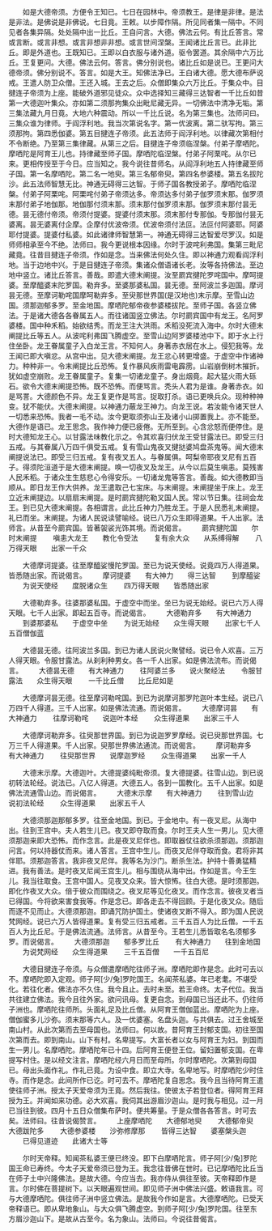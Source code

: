 <!-- { "loadSidebar": true } -->
　　如是大德帝须。方便令王知已。七日在园林中。帝须教王。是律是非律。是法是非法。是佛说是非佛说。七日竟。王敕。以步障作隔。所见同者集一隔中。不同见者各集异隔。处处隔中出一比丘。王自问言。大德。佛法云何。有比丘答言。常或言断。或言非想。或言非想非非想。或言世间涅槃。王闻诸比丘言已。此非比丘。即是外道也。王既知已。王即以白衣服与诸外道。驱令罢道。其余隔中六万比丘。王复更问。大德。佛法云何。答言。佛分别说也。诸比丘如是说已。王更问大德帝须。佛分别说不。答言。如是大王。知佛法净已。王白诸大德。愿大德布萨说戒。王遣人防卫众僧。王还入城。王去之后。众僧即集众六万比丘。于集众中。目揵连子帝须为上座。能破外道邪见徒众。众中选择知三藏得三达智者一千比丘如昔第一大德迦叶集众。亦如第二须那拘集众出毗尼藏无异。一切佛法中清净无垢。第三集法藏九月日竟。大地六种震动。所以一千比丘说。名为第三集也。法师问曰。三集众谁为律师。于阎浮利地。我当次第说名字。第一优波离。第二驮写拘。第三须那拘。第四悉伽婆。第五目揵连子帝须。此五法师于阎浮利地。以律藏次第相付不令断绝。乃至第三集律藏。从第三之后。目揵连子帝须临涅槃。付弟子摩哂陀。摩哂陀是阿育王儿也。持律藏至师子国。摩哂陀临涅槃。付弟子阿栗咤。从尔已来。更相传授至于今日。应当知之。我今说往昔师名。从阎浮利地五人持律藏至师子国。第一名摩哂陀。第二名一地臾。第三名郁帝臾。第四名参婆楼。第五名拔陀沙。此五法师智慧无比。神通无碍得三达智。于师子国各教授弟子。摩哂陀临涅槃。付弟子阿栗咤。阿栗咤付弟子帝须达多。帝须达多付弟子伽罗须末那。伽罗须末那付弟子地伽那。地伽那付须末那。须末那付伽罗须末那。伽罗须末那付昙无德。昙无德付帝须。帝须付提婆。提婆付须末那。须末那付专那伽。专那伽付昙无婆离。昙无婆离付企摩。企摩付优波帝须。优波帝须付法叵。法叵付阿婆耶。阿婆耶付提婆。提婆付私婆。如此诸律师智慧第一。神通无碍得三达智爱尽罗汉。如是师师相承至今不绝。法师曰。我今更说根本因缘。尔时于波咤利弗国。集第三毗尼藏竟。往昔目揵连子帝须。作如是念。当来佛法何处久住。即以神通力观看阎浮利地。当于边地中兴。于是目揵连子帝须。集诸众僧语诸长老。汝等各持佛法。至边地中竖立。诸比丘答言。善哉。即遣大德末阐提。汝至罽宾揵陀罗咤国中。摩呵提婆。至摩醯婆末陀罗国。勒弃多。至婆那婆私国。昙无德。至阿波兰多迦国。摩诃昙无德。至摩诃勒咤国摩呵勒弃多。至臾那世界国(是汉地也)末示摩。至雪山边国。须那迦郁多罗。至金地国。摩哂陀郁帝夜参婆楼拔陀。至师子国。各竖立佛法。于是诸大德各各眷属五人。而往诸国竖立佛法。尔时罽宾国中有龙王。名阿罗婆楼。国中种禾稻。始欲结秀。而龙王注大洪雨。禾稻没死流入海中。尔时大德末阐提比丘等五人。从波咤利弗国飞腾虚空。至雪山边阿罗婆楼池中下。即于水上行住坐卧。龙王眷属童子入白龙王言。不知何人。身著赤衣居在水上。侵犯我等。龙王闻已即大嗔忿。从宫中出。见大德末阐提。龙王忿心转更增盛。于虚空中作诸神力。种种非一。令末阐提比丘恐怖。复作暴风疾雨雷电霹雳。山岩崩倒树木摧折。犹如虚空崩败。龙王眷属童子。复集一切诸龙童子。身出烟竟。起大猛火雨大砾石。欲令大德末阐提恐怖。既不恐怖。而便骂言。秃头人君为是谁。身著赤衣。如是骂詈。大德颜色不异。龙王复更作是骂言。捉取打杀。语已更唤兵众。现种种神变。犹不能伏。大德末阐提。以神通力蔽龙王神力。向龙王说。若汝能令诸天世人一切悉来恐怖。我者一毛不动。汝今更取须弥山王及诸小山掷置我上。亦不能至。大德作是语已。龙王思念。我作神力便已疲倦。无所至到。心含忿怒而便停住。是时大德知龙王心。以甘露法味教化示之。令其欢喜归伏龙王受甘露法已。即受三归五戒。与其眷属八万四千俱受五戒。复有雪山鬼夜叉揵挞婆鸠盘茶鬼等。闻大德末阐提说法已。即受三归五戒。复有夜叉五人。与眷属俱。呵梨帝耶夜叉尼有五百子。得须陀洹道于是大德末阐提。唤一切夜叉及龙王。从今以后莫生嗔恚。莫残害人民禾稻。于诸众生生慈悲心令得安乐。一切诸龙鬼等答言。善哉。如大德教即当顺从。即日龙王作大供养。龙王遣取己七宝床。与末阐提。末阐提坐于床上。龙王立近末阐提边。以扇扇末阐提。是时罽宾揵陀勒叉国人民。常以节日集。往祠会龙王。到已见大德末阐提。各相谓言。此比丘神力乃胜龙王。于是人民悉礼末阐提。礼已而坐。末阐提。为诸人民说读譬喻经。说已八万众生即得道果。千人出家。法师言。从昔至今罽宾国。皆著袈裟光饰其境。而说偈言。
　　罽宾揵陀国　　尔时末阐提
　　嗔恚大龙王　　教化令受法
　　复有余大众　　从系缚得解
　　八万得天眼　　出家一千众

　　大德摩诃提婆。往至摩醯娑慢陀罗国。至已为说天使经。说竟四万人得道果。皆悉随出家。而说偈言。
　　摩诃提婆　　有大神力　　得三达智
　　到摩醯娑
　　为说天使经　　度脱诸众生
　　四万得天眼　　皆悉随出家

　　大德勒弃多。往婆那婆私国。于虚空中而坐。坐已为说无始经。说已六万人得天眼。七千人出家。即起五百寺。而说偈言。
　　大德勒弃多　　有大神通力
　　到婆那婆私　　于虚空中坐
　　为说无始经　　众生得天眼
　　出家七千人　　五百僧伽蓝

　　大德昙无德。往阿波兰多国。到已为诸人民说火聚譬经。说已令人欢喜。三万人得天眼。令服甘露法。从刹利种男女。各一千人出家。如是佛法流布。而说偈言。
　　大德昙无德　　有大神通力
　　往阿婆兰多　　说火聚经法
　　令服甘露法　　众生得天眼
　　一千比丘僧　　比丘尼如是

　　大德摩诃昙无德。往至摩诃勒咤国。到已为说摩诃那罗陀迦叶本生经。说已八万四千人得道。三千人出家。如是佛法流通。而说偈言。
　　大德摩诃昙　　有大神通力
　　往摩诃勒咤　　说迦叶本经
　　众生得道果　　出家三千人

　　大德摩诃勒弃多。往臾那世界国。到已为说迦罗罗摩经。说已臾那世界国。七万三千人得道果。千人出家。臾那世界佛法通流。而说偈言。
　　摩诃勒弃多　　有大神通力
　　往臾那世界　　说摩迦罗经
　　众生得道果　　出家一千人

　　大德末示摩。大德迦叶。大德提婆纯毗帝须。复大德提婆。往雪山边。到已说初转法轮经。说法已。八亿人得道。大德五人。各到一国教化。五千人出家。如是佛法流通雪山边。而说偈言。
　　大德末示摩　　有大神通力
　　往到雪山边　　说初法轮经
　　众生得道果　　出家五千人

　　大德须那迦那郁多罗。往至金地国。到已。于金地中。有一夜叉尼。从海中出。往到王宫中。夫人若生儿已。夜叉即夺取而食。尔时王夫人生一男儿。见大德须那迦来即大恐怖。而作念言。此是夜叉尼伴也。即取器仗往欲杀须那迦。须那迦问言。何以持器仗而来。诸人答言。王宫中生儿。而夜叉尼伴夺取而食。君将非其伴耶。须那迦答言。我非夜叉尼伴。我等名为沙门。断杀生法。护持十善勇猛精进。我有善法。是时夜叉尼闻王宫生儿。相与围绕从海中出。作如是言。今王生儿。我当往取食。王宫中国人。见夜叉众来。皆大惊怖。往白大德。是时须那迦。即化作夜叉大众。倍于彼众而围绕之。夜叉尼等见化夜叉。而作念言。彼夜叉者当已得国。今将欲来害食我等。作是念已。即各走去不得回顾。于是化夜叉众。随后而逐不见而止。大德须那迦。即诵咒防护国土。使诸夜叉断不得入。即为国人民说梵网经。说已六万人皆得道果。复有受三归五戒者。三千五百人为比丘僧。一千五百人为比丘尼。于是佛法流通。法师言。从昔至今。王若生儿悉皆取名名须郁多罗。而说偈言。
　　大德须那迦　　郁多罗比丘
　　有大神通力　　往到金地国
　　为说梵网经　　众生得道果
　　三千五百僧　　一千五百尼

　　大德目揵连子帝须。与众僧遣摩哂陀往师子洲。摩哂陀即作是念。此时可去以不。摩哂陀即入定观。师子阿[少/兔]罗陀国王。名闻茶私婆。年已老耄。不堪受化。若往化者。佛法亦不久住。我今且止。去时未至。若王命终。太子代位。我当共往建立佛法。我今且往外家。欲问讯母。复更自念。到母国已当还此不。仍往师子洲也。摩哂陀往师所。头面礼足及比丘僧。从阿育王僧伽蓝出。摩哂陀为上座。僧伽蜜多儿沙弥。须末那等六人。及一优婆塞。名盘头迦。与共俱去。过王舍城至南山村。从此次第而去至母国也。法师曰。何以故。昔阿育王封郁支国。初往至国次第而去。即到南山。山下有村。名卑提写。大富长者以女与阿育王为妇。到国而生一男儿。名摩哂陀。摩哂陀年已十四。后阿育王便登王位。留妇置郁支国。在卑提写村住。是以经文注言。摩哂陀经六月日而至母所。尔时摩哂陀。次第到母国已。母出头面作礼。作礼已竟。为设中食。即立大寺。名卑地写。时摩哂陀少时住寺。而作是念。此间所作已讫。时可去不。摩哂陀复自思念。我今且当待阿育王遣使往师子洲。授太子天爱帝须为王竟。然后我往。使彼太子若登位者。得阿育王拜授为王。并闻如来功德。必大欢喜。我伺其出游眉沙迦山。是时我与相见。过一月已当往到彼。四月十五日众僧集布萨时。便共筹量。于是众僧各各答言。时可去矣。法师曰。往昔说偈赞言。
　　上座摩哂陀　　大德郁地臾
　　大德郁帝臾　　大德跋陀多
　　大德参婆楼　　沙弥修摩那
　　皆得三达智　　婆塞槃头迦
　　已得见道迹　　此诸大士等

　　尔时天帝释。知闻茶私婆王便已终没。即下白摩哂陀言。师子阿[少/兔]罗陀国王命已寿终。今太子天爱帝须已登为王。我念往昔佛在世时。已记摩哂陀比丘当在师子土中兴隆佛法。是故大德。今应当去。我亦侍从俱往至彼。天帝释即作是言。尔时佛在菩提树下。以天眼遍观世间。即见师子洲中佛法兴盛。敕语我言。可与大德摩哂陀。俱往师子洲中竖立佛法。是故我今作如是言。大德摩哂陀。已受天帝释语已。即从卑地象山。与大众俱飞腾虚空。到师子阿[少/兔]罗陀国。往至东方眉沙迦山下。是故从古至今。名为象山。法师曰。今说往昔偈言。
